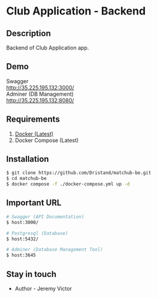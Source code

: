 # Club Application - Backend

## Description

Backend of Club Application app.

## Demo
Swagger <br>
http://35.225.195.132:3000/ <br>
Adminer (DB Management) <br>
http://35.225.195.132:8080/ <br>

## Requirements
1. [Docker (Latest)](https://www.digitalocean.com/community/tutorials/how-to-install-and-use-docker-on-ubuntu-20-04)
2. Docker Compose (Latest)

## Installation

```bash
$ git clone https://github.com/Dristand/matchub-be.git
$ cd matchub-be
$ docker compose -f ./docker-compose.yml up -d
```

## Important URL
```bash
# Swagger (API Documentation)
$ host:3000/

# Postgresql (Database)
$ host:5432/

# Adminer (Database Management Tool)
$ host:3645
```

## Stay in touch

- Author - Jeremy Victor
